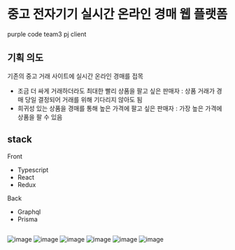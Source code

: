 # 중고 전자기기 실시간 온라인 경매 웹 플랫폼
purple code team3 pj client

## 기획 의도
기존의 중고 거래 사이트에 실시간 온라인 경매를 접목

- 조금 더 싸게 거래하더라도 최대한 빨리 상품을 팔고 싶은 판매자 : 상품 거래가 경매 당일 결정되어 거래를 위해 기다리지 않아도 됨
- 희귀성 있는 상품을 경매를 통해 높은 가격에 팔고 싶은 판매자 : 가장 높은 가격에 상품을 팔 수 있음


## stack
Front
- Typescript
- React
- Redux

Back
- Graphql
- Prisma

## 
![image](https://user-images.githubusercontent.com/73420533/123220474-f746d080-d508-11eb-9bdd-d8fda2517477.png)
![image](https://user-images.githubusercontent.com/73420533/123220533-0463bf80-d509-11eb-8bed-a2f46ddf2ac6.png)
![image](https://user-images.githubusercontent.com/73420533/123220588-0fb6eb00-d509-11eb-9e62-35b12471fb25.png)
![image](https://user-images.githubusercontent.com/73420533/123220607-13e30880-d509-11eb-8466-a834530ebc3d.png)
![image](https://user-images.githubusercontent.com/73420533/123220624-19405300-d509-11eb-9f7a-96e379777130.png)
![image](https://user-images.githubusercontent.com/73420533/123220714-2a895f80-d509-11eb-8cef-e18f597820e8.png)

